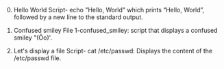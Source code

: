 0. Hello World
Script-  echo "Hello, World" which prints “Hello, World”, followed by a new line to the standard output.

1. Confused smiley
File 1-confused_smiley:  script that displays a confused smiley "(Ôo)'.

2. Let's display a file
Script- cat /etc/passwd: Displays the content of the /etc/passwd file.